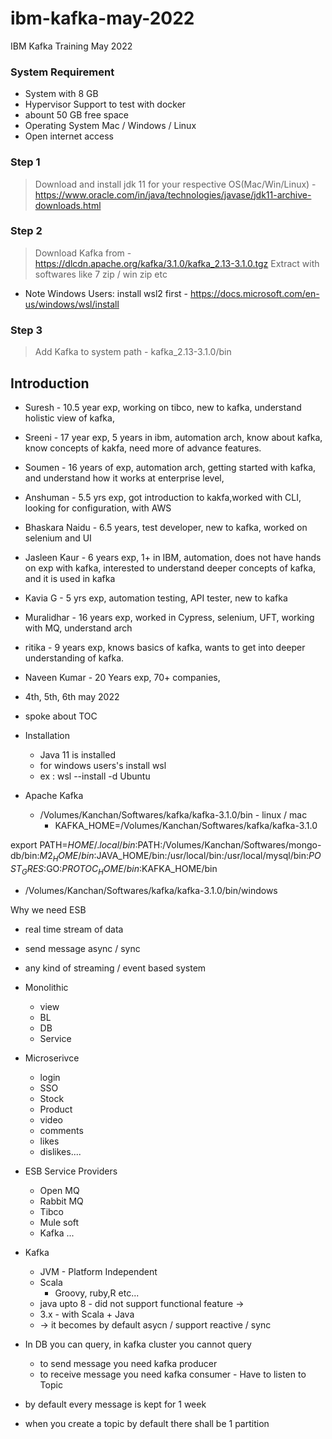 # ibm-kafka-may-2022
IBM Kafka Training May 2022 

### System Requirement 
- System with 8 GB 
- Hypervisor Support to test with docker 
- abount 50 GB free space 
- Operating System Mac / Windows / Linux
- Open internet access 


### Step 1 
> Download and install jdk 11 for your respective OS(Mac/Win/Linux) - https://www.oracle.com/in/java/technologies/javase/jdk11-archive-downloads.html

### Step 2 
>  Download Kafka from - https://dlcdn.apache.org/kafka/3.1.0/kafka_2.13-3.1.0.tgz
> Extract with softwares like 7 zip / win zip etc 

* Note Windows Users: install wsl2 first -  https://docs.microsoft.com/en-us/windows/wsl/install
### Step 3 
> Add Kafka to system path - kafka_2.13-3.1.0/bin 



## Introduction 

-  Suresh - 10.5 year exp, working  on tibco, new to kafka, understand      holistic view of kafka, 
- Sreeni - 17 year exp, 5 years in ibm, automation arch, know about kafka, know concepts of kakfa, need more of advance features. 
- Soumen - 16 years of exp, automation arch, getting started with kafka, and understand how it works at enterprise level, 
- Anshuman - 5.5 yrs exp, got introduction to kakfa,worked with CLI, looking for configuration, with AWS 
- Bhaskara Naidu - 6.5 years, test developer, new to kafka, worked on selenium and UI 
- Jasleen Kaur - 6 years exp, 1+ in IBM, automation, does not have hands on exp with kafka, interested to understand deeper concepts of kafka, and it is used in kafka 
- Kavia G - 5 yrs exp, automation testing, API tester, new to kafka 
- Muralidhar - 16 years exp, worked in Cypress, selenium, UFT, working with MQ, understand arch 
- ritika - 9 years exp, knows basics of kafka, wants to get into deeper understanding of kafka. 


- Naveen Kumar - 20 Years exp, 70+ companies, 

- 4th, 5th, 6th may 2022 

- spoke about TOC 



- Installation 
    - Java 11 is installed 
    - for windows users's install wsl 
    - ex : wsl --install -d Ubuntu 
- Apache Kafka 
    - /Volumes/Kanchan/Softwares/kafka/kafka-3.1.0/bin - linux / mac 
        - KAFKA_HOME=/Volumes/Kanchan/Softwares/kafka/kafka-3.1.0

export PATH=$HOME/.local/bin:$PATH:/Volumes/Kanchan/Softwares/mongo-db/bin:$M2_HOME/bin:$JAVA_HOME/bin:/usr/local/bin:/usr/local/mysql/bin:$POST_GRES:$GO:$PROTOC_HOME/bin:$KAFKA_HOME/bin
   - /Volumes/Kanchan/Softwares/kafka/kafka-3.1.0/bin/windows


Why we need ESB 

- real time stream of data 
- send message async / sync 
- any kind of streaming / event based system 


- Monolithic 
    - view 
    - BL 
    - DB 
    - Service 

- Microserivce 
    - login 
    - SSO 
    - Stock 
    - Product 
    - video 
    - comments 
    - likes
    - dislikes.... 

- ESB Service Providers 
    - Open MQ 
    - Rabbit MQ 
    - Tibco 
    - Mule soft 
    - Kafka 
    ... 

- Kafka 
    - JVM - Platform Independent 
    - Scala 
        - Groovy, ruby,R etc... 
    - java upto 8 - did not support functional feature -> 
    - 3.x - with Scala + Java 
    - -> it becomes by default asycn / support reactive / sync 


- In DB you can query, in kafka cluster you cannot query 
    - to send message you need kafka producer 
    - to receive message you need kafka consumer - Have to listen to Topic 

- by default every message is kept for 1 week 
- when you create a topic by default there shall be 1 partition 

